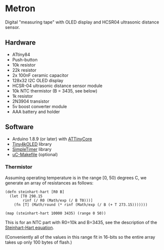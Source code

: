 # Metron

Digital "measuring tape" with OLED display and HCSR04 ultrasonic distance sensor.

## Hardware

- ATtiny84
- Push-button
- 10k resistor
- 22k resistor
- 2x 100nF ceramic capacitor
- 128x32 I2C OLED display
- HCSR-04 ultrasonic distance sensor module
- 10k NTC thermistor (B = 3435, see below)
- 1k resistor
- 2N3904 transistor
- 5v boost converter module
- AAA battery and holder

## Software

- Arduino 1.8.9 (or later) with [ATTinyCore](https://github.com/SpenceKonde/ATTinyCore)
- [Tiny4kOLED](https://github.com/datacute/Tiny4kOLED) library
- [SimpleTimer](https://github.com/schinken/SimpleTimer) library
- [uC-Makefile](https://github.com/jscrane/uC-Makefile) (optional)

### Thermistor

Assuming operating temperature is in the range [0, 50) degrees C, we generate an array of
resistances as follows:

```
(defn steinhart-hart [R0 B]
  (let [T0 298.15
        rinf (/ R0 (Math/exp (/ B T0)))]
    (fn [T] (Math/round (* rinf (Math/exp (/ B (+ T 273.15)))))))

(map (steinhart-hart 10000 3435) (range 0 50))
```

This is for an NTC part with R0=10k and B=3435, see the description of the 
[Steinhart-Hart equation](https://en.wikipedia.org/wiki/Thermistor#Steinhart%E2%80%93Hart_equation).

(Conveniently all of the values in this range fit in 16-bits so the entire array takes up
only 100 bytes of flash.)
